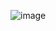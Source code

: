 ![image](https://user-images.githubusercontent.com/84531850/119573939-f5131a00-bd82-11eb-9bdb-fe2a1784ad6d.png)

